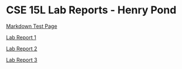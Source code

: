 # CSE 15L Lab Reports - Henry Pond

[Markdown Test Page](https://hpond1458.github.io/cse15l-lab-reports/markdowntest.html)

[Lab Report 1](https://hpond1458.github.io/cse15l-lab-reports/labreport1.html)

[Lab Report 2](https://hpond1458.github.io/cse15l-lab-reports/labreport2.html)

[Lab Report 3](https://hpond1458.github.io/cse15l-lab-reports/labreport3.html)
